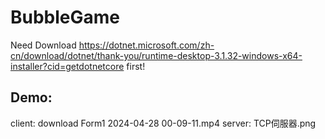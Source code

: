 # BubbleGame
Need Download https://dotnet.microsoft.com/zh-cn/download/dotnet/thank-you/runtime-desktop-3.1.32-windows-x64-installer?cid=getdotnetcore first!
## Demo:
client:
download Form1 2024-04-28 00-09-11.mp4
server:
TCP伺服器.png

